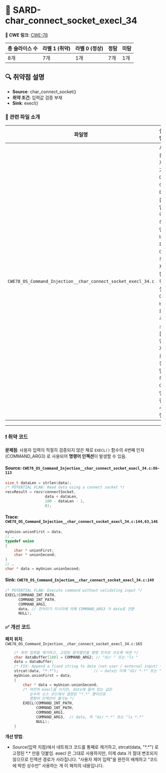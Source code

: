 # 📁 SARD-char_connect_socket_execl_34

**🔗 CWE 링크**: [CWE-78](https://cwe.mitre.org/data/definitions/78.html)

| 총 슬라이스 수 | 라벨 1 (취약) | 라벨 0 (정상) | 정탐 | 미탐 |
| -------- | --------- | --------- | -- | -- |
| 8개       | 7개        | 1개        | 7개 | 1개 |


## 🔍 취약점 설명
* **Source**: char_connect_socket()
* **취약 조건**: 입력값 검증 부재
* **Sink**: execl()

### 📁 관련 파일 소개

| 파일명       | 설명                      |
| --------- | ----------------------- |
| `CWE78_OS_Command_Injection__char_connect_socket_execl_34.c` | 사용자가 데이터를 입력하면 버퍼에 적재한뒤 셸에 버퍼주소를 인자로 전달하여 명령수행 |

---

### ❗️ 취약 코드
**문제점**:
사용자 입력이 적절히 검증되지 않은 채로 `EXECL()` 함수의 4번째 인자 (COMMAND_ARG3) 로 사용되어 **명령어 인젝션**이 발생할 수 있음.

#### Source: `CWE78_OS_Command_Injection__char_connect_socket_execl_34.c:86-113`
```c
size_t dataLen = strlen(data);
/* POTENTIAL FLAW: Read data using a connect socket */
recvResult = recv(connectSocket,
                  data + dataLen,
                  100 - dataLen - 1,
                  0);

```

#### Trace: `CWE78_OS_Command_Injection__char_connect_socket_execl_34.c:144,63,146`
```c
myUnion.unionFirst = data;
// …
typedef union
{
    char * unionFirst;
    char * unionSecond;
}
// …
char * data = myUnion.unionSecond;

```

#### Sink: `CWE78_OS_Command_Injection__char_connect_socket_execl_34.c:149`
```c
/* POTENTIAL FLAW: Execute command without validating input */
EXECL(COMMAND_INT_PATH,
      COMMAND_INT_PATH,
      COMMAND_ARG1,
      data, // 전처리기 지시자에 의해 COMMAND_ARG3 가 data로 전환
      NULL);

```

### ✅ 개선 코드

**패치 위치**: `CWE78_OS_Command_Injection__char_connect_socket_execl_34.c:165`

```c
    /* 외부 입력을 제거하고, 고정된 문자열만을 명령 인자로 쓰도록 바꾼 */
    char dataBuffer[100] = COMMAND_ARG2; // "dir " 또는 "ls "
    data = dataBuffer;
    /* FIX: Append a fixed string to data (not user / external input) */
    strcat(data, "*.*");                // → data는 이제 "dir *.*" 또는 "ls *.*"
    myUnion.unionFirst = data;
    {
        char * data = myUnion.unionSecond;
        /* 여전히 execl을 쓰지만, data에 들어 있는 값은
           순수히 소스 코드에서 결정된 "*.*" 뿐이므로
           명령어 인젝션이 불가능 */
        EXECL(COMMAND_INT_PATH,
              COMMAND_INT_PATH,
              COMMAND_ARG1,
              COMMAND_ARG3,  // data, 즉 "dir *.*" 또는 "ls *.*"
              NULL);
    }


```

**개선 방법**:
* Source(입력 지점)에서 네트워크 코드를 통째로 제거하고, strcat(data, "\*.\*") 로 고정된 \*.\* 만을 덧붙임. execl 은 그대로 사용하지만, 이제 data 가 절대 변조되지 않으므로 인젝션 경로가 사라집니다. “사용자 제어 입력”을 완전히 배제하고 “코드에 박힌 상수만” 사용하는 게 이 패치의 내용입니다.
